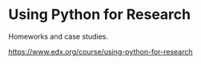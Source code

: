 # Using Python for Research

Homeworks and case studies.

https://www.edx.org/course/using-python-for-research
